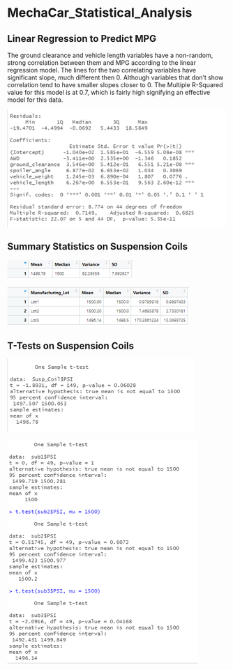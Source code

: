 # MechaCar_Statistical_Analysis

## Linear Regression to Predict MPG

The ground clearance and vehicle length variables have a non-random, strong correlation between them and MPG according to the linear regression model.
The lines for the two correlating variables have significant slope, much different then 0. Although variables that don’t show correlation tend to have smaller slopes closer to 0. 
The Multiple R-Squared value for this model is at 0.7, which is fairly high signifying an effective model for this data.


![](https://github.com/alexlieberman22/MechaCar_Statistical_Analysis/blob/main/Images/Del%201.PNG)

## Summary Statistics on Suspension Coils

![](https://github.com/alexlieberman22/MechaCar_Statistical_Analysis/blob/main/Images/Del%202%20(total).PNG)

![](https://github.com/alexlieberman22/MechaCar_Statistical_Analysis/blob/main/Images/Del%202%20(by%20Lot).PNG)

## T-Tests on Suspension Coils

![](https://github.com/alexlieberman22/MechaCar_Statistical_Analysis/blob/main/Images/Del%203%20(total).PNG)

![](https://github.com/alexlieberman22/MechaCar_Statistical_Analysis/blob/main/Images/Del%203%20(by%20Lot).PNG)

